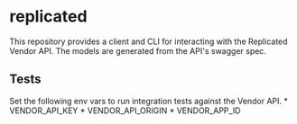 # replicated

This repository provides a client and CLI for interacting with the Replicated Vendor API.
The models are generated from the API's swagger spec.

## Tests
Set the following env vars to run integration tests against the Vendor API.
	* VENDOR_API_KEY
	* VENDOR_API_ORIGIN
	* VENDOR_APP_ID
